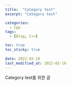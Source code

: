 ```yaml
---
title:  "Category test"
excerpt: "Category test"

categories:
  - Cpp
tags:
  - [Blog, C++]

toc: true
toc_sticky: true
 
date: 2022-02-19
last_modified_at: 2022-02-19
---
```


Category test를 위한 글
